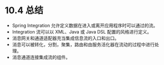 # 10.4 总结

* Spring Integration 允许定义数据在进入或离开应用程序时可以通过的流。
* Integration 流可以以 XML、Java 或 Java DSL 配置的风格进行定义。
* 消息网关和通道适配器充当集成信息流的入口和出口。
* 消息可以被转化，分割，聚集，路由和由服务活化器在流动的过程中进行处理。
* 消息通道连接集成流的组件。


